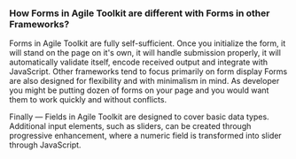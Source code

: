 ### How Forms in Agile Toolkit are different with Forms in other Frameworks?

Forms in Agile Toolkit are fully self-sufficient. Once you initialize the form, it will stand on the page on it's own, it will handle submission properly, it will automatically validate itself, encode received output and integrate with JavaScript. Other frameworks tend to focus primarily on form display
Forms are also designed for flexibility and with minimalism in mind. As developer you might be putting dozen of forms on your page and you would want them to work quickly and without conflicts.

Finally — Fields in Agile Toolkit are designed to cover basic data types. Additional input elements, such as sliders, can be created through progressive enhancement, where a numeric field is transformed into slider through JavaScript.